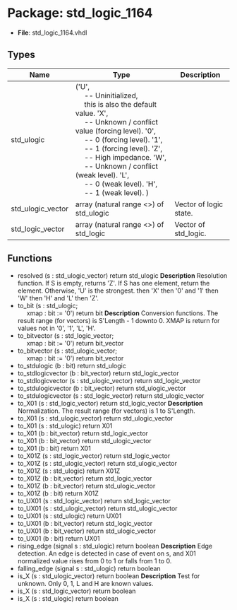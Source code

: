 # Package: std_logic_1164

- **File**: std_logic_1164.vhdl
## Types

| Name              | Type                                                                                                                                                                                                                                                                                                                                                                                                                                                                                                                                                                                                                                    | Description             |
| ----------------- | --------------------------------------------------------------------------------------------------------------------------------------------------------------------------------------------------------------------------------------------------------------------------------------------------------------------------------------------------------------------------------------------------------------------------------------------------------------------------------------------------------------------------------------------------------------------------------------------------------------------------------------- | ----------------------- |
| std_ulogic        | ('U',<br><span style="padding-left:20px">  --  Uninitialized,<br><span style="padding-left:20px"> this is also the default value. 'X',<br><span style="padding-left:20px">  --  Unknown / conflict value (forcing level). '0',<br><span style="padding-left:20px">  --  0 (forcing level). '1',<br><span style="padding-left:20px">  --  1 (forcing level). 'Z',<br><span style="padding-left:20px">  --  High impedance. 'W',<br><span style="padding-left:20px">  --  Unknown / conflict (weak level). 'L',<br><span style="padding-left:20px">  --  0 (weak level). 'H',<br><span style="padding-left:20px">  --  1 (weak level). )  |                         |
| std_ulogic_vector | array (natural range <>) of std_ulogic                                                                                                                                                                                                                                                                                                                                                                                                                                                                                                                                                                                                  |  Vector of logic state. |
| std_logic_vector  | array (natural range <>) of std_logic                                                                                                                                                                                                                                                                                                                                                                                                                                                                                                                                                                                                   |  Vector of std_logic.   |
## Functions
- resolved <font id="function_arguments">(s : std_ulogic_vector) </font> <font id="function_return">return std_ulogic </font>
**Description**
 Resolution function. If S is empty, returns 'Z'. If S has one element, return the element. Otherwise, 'U' is the strongest.      then  'X'      then  '0' and '1'      then  'W'      then  'H' and 'L'      then  'Z'.
- to_bit <font id="function_arguments">(s : std_ulogic;<br><span style="padding-left:20px"> xmap : bit := '0') </font> <font id="function_return">return bit </font>
**Description**
 Conversion functions. The result range (for vectors) is S'Length - 1 downto 0. XMAP is return for values not in '0', '1', 'L', 'H'.
- to_bitvector <font id="function_arguments">(s : std_logic_vector;<br><span style="padding-left:20px"> xmap : bit := '0') </font> <font id="function_return">return bit_vector </font>
- to_bitvector <font id="function_arguments">(s : std_ulogic_vector;<br><span style="padding-left:20px"> xmap : bit := '0') </font> <font id="function_return">return bit_vector </font>
- to_stdulogic <font id="function_arguments">(b : bit) </font> <font id="function_return">return std_ulogic </font>
- to_stdlogicvector <font id="function_arguments">(b : bit_vector) </font> <font id="function_return">return std_logic_vector </font>
- to_stdlogicvector <font id="function_arguments">(s : std_ulogic_vector) </font> <font id="function_return">return std_logic_vector </font>
- to_stdulogicvector <font id="function_arguments">(b : bit_vector) </font> <font id="function_return">return std_ulogic_vector </font>
- to_stdulogicvector <font id="function_arguments">(s : std_logic_vector) </font> <font id="function_return">return std_ulogic_vector </font>
- to_X01 <font id="function_arguments">(s : std_logic_vector) </font> <font id="function_return">return std_logic_vector </font>
**Description**
 Normalization. The result range (for vectors) is 1 to S'Length.
- to_X01 <font id="function_arguments">(s : std_ulogic_vector) </font> <font id="function_return">return std_ulogic_vector </font>
- to_X01 <font id="function_arguments">(s : std_ulogic) </font> <font id="function_return">return X01 </font>
- to_X01 <font id="function_arguments">(b : bit_vector) </font> <font id="function_return">return std_logic_vector </font>
- to_X01 <font id="function_arguments">(b : bit_vector) </font> <font id="function_return">return std_ulogic_vector </font>
- to_X01 <font id="function_arguments">(b : bit) </font> <font id="function_return">return X01 </font>
- to_X01Z <font id="function_arguments">(s : std_logic_vector) </font> <font id="function_return">return std_logic_vector </font>
- to_X01Z <font id="function_arguments">(s : std_ulogic_vector) </font> <font id="function_return">return std_ulogic_vector </font>
- to_X01Z <font id="function_arguments">(s : std_ulogic) </font> <font id="function_return">return X01Z </font>
- to_X01Z <font id="function_arguments">(b : bit_vector) </font> <font id="function_return">return std_logic_vector </font>
- to_X01Z <font id="function_arguments">(b : bit_vector) </font> <font id="function_return">return std_ulogic_vector </font>
- to_X01Z <font id="function_arguments">(b : bit) </font> <font id="function_return">return X01Z </font>
- to_UX01 <font id="function_arguments">(s : std_logic_vector) </font> <font id="function_return">return std_logic_vector </font>
- to_UX01 <font id="function_arguments">(s : std_ulogic_vector) </font> <font id="function_return">return std_ulogic_vector </font>
- to_UX01 <font id="function_arguments">(s : std_ulogic) </font> <font id="function_return">return UX01 </font>
- to_UX01 <font id="function_arguments">(b : bit_vector) </font> <font id="function_return">return std_logic_vector </font>
- to_UX01 <font id="function_arguments">(b : bit_vector) </font> <font id="function_return">return std_ulogic_vector </font>
- to_UX01 <font id="function_arguments">(b : bit) </font> <font id="function_return">return UX01 </font>
- rising_edge <font id="function_arguments">(signal s : std_ulogic) </font> <font id="function_return">return boolean </font>
**Description**
 Edge detection. An edge is detected in case of event on s, and X01 normalized value rises from 0 to 1 or falls from 1 to 0.
- falling_edge <font id="function_arguments">(signal s : std_ulogic) </font> <font id="function_return">return boolean </font>
- is_X <font id="function_arguments">(s : std_ulogic_vector) </font> <font id="function_return">return boolean </font>
**Description**
 Test for unknown.  Only 0, 1, L and H are known values.
- is_X <font id="function_arguments">(s : std_logic_vector) </font> <font id="function_return">return boolean </font>
- is_X <font id="function_arguments">(s : std_ulogic) </font> <font id="function_return">return boolean </font>
